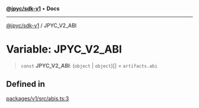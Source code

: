[**@jpyc/sdk-v1**](../README.md) • **Docs**

---

[@jpyc/sdk-v1](../globals.md) / JPYC_V2_ABI

# Variable: JPYC_V2_ABI

> `const` **JPYC_V2_ABI**: (`object` \| `object`)[] = `artifacts.abi`

## Defined in

[packages/v1/src/abis.ts:3](https://github.com/jcam1/sdks/blob/3c4d067b0c17fecc9e33503f90e696b032f41531/packages/v1/src/abis.ts#L3)
